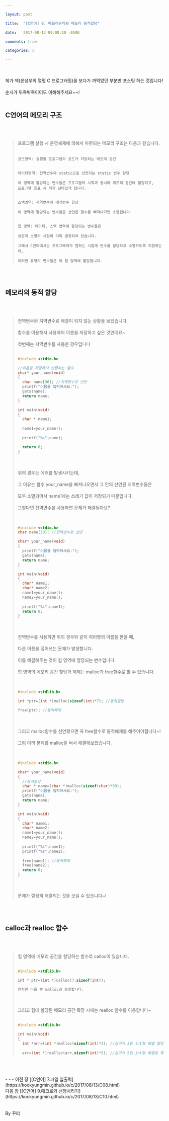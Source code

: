 ```yaml
---

layout: post

title:  "[C언어] 8. 메모리관리와 메모리 동적할당"

date:   2017-08-13 09:00:10 -0500

comments: true

categories: C

---
```




<br>
<br>
제가 책(윤성우의 열혈 C 프로그래밍)을 보다가 까먹었던 부분만 포스팅 하는 것입니다!
<br>
<br>
순서가 뒤죽박죽이어도 이해해주세요~~!
<br>
<br>

## C언어의 메모리 구조 

<br>
<br>

>프로그램 실행 시 운영체제에 의해서 마련되는 메모리 구조는 다음과 같습니다.
><br>
><br>
>
>```
>코드영역: 실행할 프로그램의 코드가 저장되는 메모리 공간
>
>
>데이터영역: 전역변수와 static으로 선언되는 static 변수 할당
>
>이 영역에 할당되는 변수들은 프로그램의 시작과 동시에 메모리 공간에 할당되고,
>프로그램 종료 시 까지 남아있게 됩니다.
>
>
>스택영역: 지역변수와 매개변수 할당
>
>이 영역에 할당되는 변수들은 선언된 함수를 빠져나가면 소멸됩니다.
>
>
>힙 영역: 데이터, 스택 영역에 할당되는 변수들은
> 
>생성과 소멸의 시점이 이미 결정되어 있습니다.
>
>그래서 C언어에서는 프로그래머가 원하는 시점에 변수를 할당하고 소멸하도록 지원하는데,
>
>이러한 유형의 변수들은 이 힙 영역에 할당됩니다.
>```

<br>
<br>

## 메모리의 동적 할당

<br>
<br>

>전역변수와 지역변수로 해결이 되지 않는 상황을 보겠습니다.
><br>
><br>
>함수를 이용해서 사용자의 이름을 저장하고 싶은 것인데요~
><br>
><br>
>첫번째는 지역변수를 사용한 경우입니다
><br>
><br>
>
>```C++
>#include <stdio.h>
>
>//이름을 저장해서 반환하는 함수
>char* your_name(void)
>{
>	char name[30]; //지역변수로 선언
>	printf("이름을 입력하세요:");
>	gets(name);
>	return name;
>}
>
>int main(void)
>{
>	char * name1;
>	
>	name1=your_name();
>	
>	printf("%s",name);
>
>	return 0;
>}
>```
>
><br>
><br>
>위의 경우는 에러를 발생시키는데,
><br>
><br>
>그 이유는 함수 your_name을 빠져나오면서 그 안의 선언된 지역변수들은
><br>
><br>
>모두 소멸되어서 name1에는 쓰레기 값이 저장되기 때문입니다.
><br>
><br>
>그렇다면 전역변수를 사용하면 문제가 해결될까요?
><br>
><br>
><br>
>
>```C++
>#include <stdio.h>
>char name[30]; //전역변수로 선언
>
>char* your_name(void)
>{
>	printf("이름을 입력하세요:");
>	gets(name);
>	return name;
>}
>
>int main(void)
>{
>	char* name1;
>	char* name2;
>	name1=your_name();
>	name2=your_name();
>	
>	printf("%s",name1);
>	return 0;
>}
>```
>
><br>
><br>
>전역변수를 사용하면 위의 경우와 같이 여러명의 이름을 받을 때,
><br>
><br>
>다른 이름을 덮어쓰는 문제가 발생합니다.
><br>
><br>
>이를 해결해주는 것이 힙 영역에 할당되는 변수입니다.
><br>
><br>
>힙 영역의 메모리 공간 할당과 해제는 malloc과 free함수로 할 수 있습니다.
><br>
><br>
><br>
>
>```C++
>#include <stdlib.h>
>
>int *ptr=(int *)malloc(sizeof(int)*7); //동적할당
>
>free(ptr); //동적해제
>```
>
><br>
><br>
>그리고 malloc함수를 선언했으면 꼭 free함수로 동적해제를 해주어야합니다~!
><br>
><br>
>그럼 아까 문제를 malloc을 써서 해결해보겠습니다.
><br>
><br>
><br>
>
>```C++
>#include <stdio.h>
>
>char* your_name(void)
>{
>	//동적할당
>	char * name=(char *)malloc(sizeof(char)*30);
>	printf("이름을 입력하세요:");
>	gets(name);
>	return name;
>}
>
>int main(void)
>{
>	char* name1;
>	char* name2;
>	name1=your_name();
>	name2=your_name();
>	
>	printf("%s",name1);
>	printf("%s",name2);
>	
>	free(name1); //동적해제
>	free(name2);
>	return 0;
>}
>```
>
><br>
><br>
>문제가 깔끔히 해결되는 것을 보실 수 있습니다~!

<br>
<br>

## calloc과 realloc 함수
<br>
<br>


>힙 영역에 메모리 공간을 할당하는 함수로 calloc이 있습니다.
><br>
><br>
>
>```C++
>#include <stdlib.h>
>
>int * ptr=(int *)calloc(7,sizeof(int));
>
>인자만 다를 뿐 malloc과 동일합니다.
>```
>
><br>
><br>
>그리고 힙에 할당된 메모리 공간 확장 시에는 realloc 함수를 이용합니다~
><br>
><br>
>
>```C++
>#include <stdlib.h>
>
>int main(void)
>{
>	int *arr=(int *)malloc(sizeof(int)*3); //길이가 3인 int형 배열 할당
>	
>	arr=(int *)realloc(arr,sizeof(int)*5); //길이가 5인 int형 배열로 확장
>```


	




<br>
<br>
<br>
- - -
이전 장 [[C언어] 7.파일 입출력](https://kookyungmin.github.io/c/2017/08/13/C08.html)
<br>
다음 장 [[C언어] 9.매크로와 선행처리기](https://kookyungmin.github.io/c/2017/08/13/C10.html)
<br>
<br>
<br>
By 꾸리
